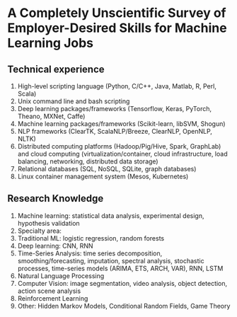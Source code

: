 # A Completely Unscientific Survey of Employer-Desired Skills for Machine Learning Jobs

## Technical experience
1. High-level scripting language (Python, C/C++, Java, Matlab, R, Perl, Scala)
1. Unix command line and bash scripting
1. Deep learning packages/frameworks (Tensorflow, Keras, PyTorch, Theano, MXNet, Caffe)
1. Machine learning packages/frameworks (Scikit-learn, libSVM, Shogun)
1. NLP frameworks (ClearTK, ScalaNLP/Breeze, ClearNLP, OpenNLP, NLTK)
1. Distributed computing platforms (Hadoop/Pig/Hive, Spark, GraphLab) and cloud computing (virtualization/container, cloud infrastructure, load balancing, networking, distributed data storage)
1. Relational databases (SQL, NoSQL, SQLite, graph databases)
1. Linux container management system (Mesos, Kubernetes)

## Research Knowledge
1. Machine learning: statistical data analysis, experimental design, hypothesis validation
1. Specialty area:
  1. Traditional ML: logistic regression, random forests
  1. Deep learning: CNN, RNN
  1. Time-Series Analysis: time series decomposition, smoothing/forecasting, imputation, spectral analysis, stochastic processes, time-series models (ARIMA, ETS, ARCH, VAR), RNN, LSTM
  1. Natural Language Processing
  1. Computer Vision: image segmentation, video analysis, object detection, action scene analysis
  1. Reinforcement Learning
  1. Other: Hidden Markov Models, Conditional Random Fields, Game Theory
